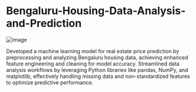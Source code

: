
# Bengaluru-Housing-Data-Analysis-and-Prediction

![image](https://github.com/user-attachments/assets/d17b28f7-6079-43ab-a336-894f4faa1db5)


Developed a machine learning model for real estate price prediction by preprocessing and analyzing Bengaluru housing data, achieving enhanced feature engineering and cleaning for model accuracy.
Streamlined data analysis workflows by leveraging Python libraries like pandas, NumPy, and matplotlib, effectively handling missing data and non-standardized features to optimize predictive performance.
